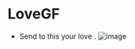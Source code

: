 # LoveGF
- Send to this your love .
 ![image](https://github.com/user-attachments/assets/1e17d137-03a7-4e9d-b6f4-133bcde4079e)
